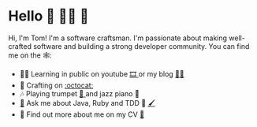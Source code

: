 # Hello 👋 🧑‍💻 🚀

Hi, I'm Tom! I'm a software craftsman. I'm passionate about making well-crafted software and building a strong developer community. 
You can find me on the 🕸️:

- 👨‍🏫  Learning in public on youtube  <a href="https://youtu.be/08AnQ3UxudY">🎞️ </a>  or my blog <a href="https://tomcraftsman.xyz/">✍🏻 </a>
- 🧰  Crafting on <a href="https://github.com/TomSpencerLondon">:octocat:</a> 
- 🎶  Playing trumpet <a href="https://www.youtube.com/watch?v=oY3XAV5X0cs">🎺 </a> and jazz piano 🎹
- [🙋](mailto:tomspencerlondon@gmail.com) Ask me about Java, Ruby and TDD 🎨 [🖌️](mailto:tomspencerlondon@gmail.com)
- 📰  Find out more about me on my CV <a href="https://github.com/TomSpencerLondon/CV">🎉</a>
